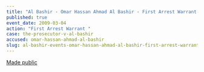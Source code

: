 ```yaml
---
title: "Al Bashir - Omar Hassan Ahmad Al Bashir - First Arrest Warrant "
published: true
event_date: 2009-03-04
action: "First Arrest Warrant "
case: the-prosecutor-v-al-bashir
accused: omar-hassan-ahmad-al-bashir
slug: al-bashir-events-omar-hassan-ahmad-al-bashir-first-arrest-warrant-
---
```


[Made public](http://www.icc-cpi.int/iccdocs/doc/doc639078.pdf)

